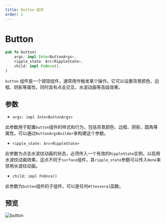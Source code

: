 ```yaml
---
title: Button 组件
order: 2
---
```


# Button

```rust
pub fn button(
    args: impl Into<ButtonArgs>,
    ripple_state: Arc<RippleState>,
    child: impl FnOnce(),
)
```

`button` 组件是一个按钮组件，通常用作触发某个操作。它可以设置背景颜色、边框、阴影等属性，同时具有点击交互，水波动画等高级效果。

## 参数

- `args: impl Into<ButtonArgs>`

此参数用于配置`button`组件的样式和行为，包括背景颜色、边框、阴影、圆角等属性。可以通过`ButtonArgsBuilder`来构建这个参数。

- `ripple_state: Arc<RippleState>`

此参数为点击水波纹动画的状态，必须传入一个有效的`RippleState`实例，以启用水波纹动画效果。这点不同于`surface`组件，其`ripple_state`参数可以传入`None`来禁用水波纹动画。

- `child: impl FnOnce()`

此参数为`button`组件的子组件，可以是任何`#[tessera]`函数。

## 预览

![button](/button_example.gif)
